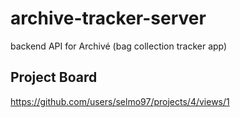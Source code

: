 # archive-tracker-server
backend API for Archivé (bag collection tracker app)

## Project Board
https://github.com/users/selmo97/projects/4/views/1
